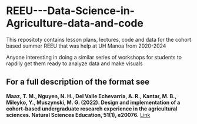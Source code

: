 # REEU---Data-Science-in-Agriculture-data-and-code
This repositoty contains lesson plans, lectures, code and data for the cohort based summer REEU that was help at UH Manoa from 2020-2024

Anyone interesting in doing a similar series of workshops for students to rapdily get them ready to analyze data and make visuals

## For a full description of the format see 
**Maaz, T. M., Nguyen, N. H., Del Valle Echevarria, A. R., Kantar, M. B., Mileyko, Y., Muszynski, M. G. (2022). Design and implementation of a cohort‐based undergraduate research experience in the agricultural sciences. Natural Sciences Education, 51(1), e20076.** [Link]([https://acsess.onlinelibrary.wiley.com/doi/abs/10.1002/nse2.20076])
